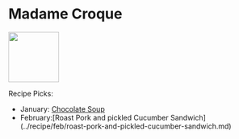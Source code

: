 # Madame Croque

<img src="http://api.adorable.io/avatars/100/mmecroque%40flavor.magazine" height="100" width="100" />

Recipe Picks:

- January: [Chocolate Soup](../recipe/jan/chocolate-soup.md)
- February:[Roast Pork and pickled Cucumber Sandwich] (../recipe/feb/roast-pork-and-pickled-cucumber-sandwich.md)


